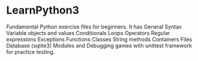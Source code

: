 # LearnPython3
Fundamental Python exercise files for beginners. 
It has 
General Syntax
Variable objects and values
Conditionals
Loops
Operators
Regular expressions
Exceptions
Functions
Classes
String methods
Containers
Files
Database (sqlite3)
Modules
and Debugging games with unittest framework for practice testing.
